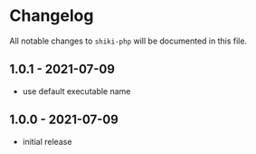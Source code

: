 # Changelog

All notable changes to `shiki-php` will be documented in this file.

## 1.0.1 - 2021-07-09

- use default executable name

## 1.0.0 - 2021-07-09

- initial release
